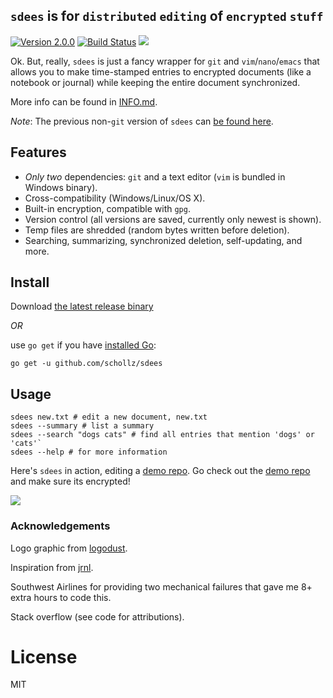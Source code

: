 ## `sdees` is for `distributed` `editing` of `encrypted` `stuff`


[![Version 2.0.0](https://img.shields.io/badge/version-2.0.0-brightgreen.svg?version=flat-square)](https://github.com/schollz/sdees/releases/latest)
[![Build Status](https://travis-ci.org/schollz/sdees.svg?branch=master)](https://travis-ci.org/schollz/sdees)
![](https://img.shields.io/badge/coverage-45%25-yellow.svg)

Ok. But, really, `sdees` is just a fancy wrapper for `git` and `vim`/`nano`/`emacs` that allows you to make time-stamped entries to encrypted documents (like a notebook or journal) while keeping the entire document synchronized.

More info can be found in [INFO.md](https://github.com/schollz/sdees/blob/master/INFO.md).


_Note_: The previous non-`git` version of `sdees` can [be found here](https://github.com/schollz/sdees/tree/1.X).


## Features

- _Only two_ dependencies: `git` and a text editor (`vim` is bundled in Windows binary).
- Cross-compatibility (Windows/Linux/OS X).
- Built-in encryption, compatible with `gpg`.
- Version control (all versions are saved, currently only newest is shown).
- Temp files are shredded (random bytes written before deletion).
- Searching, summarizing, synchronized deletion, self-updating, and more.


## Install


Download [the latest release binary](https://github.com/schollz/sdees/releases/latest)

_OR_

use `go get` if you have [installed Go](https://golang.org/dl/):

```
go get -u github.com/schollz/sdees
```

## Usage

```
sdees new.txt # edit a new document, new.txt
sdees --summary # list a summary
sdees --search "dogs cats" # find all entries that mention 'dogs' or 'cats'`
sdees --help # for more information
```

Here's `sdees` in action, editing a [demo repo](https://github.com/schollz/demo). Go check out the [demo repo](https://github.com/schollz/demo) and make sure its encrypted!

![](https://raw.githubusercontent.com/schollz/sdees/master/branding/help3.gif)


### Acknowledgements

Logo graphic from [logodust](http://logodust.com).

Inspiration from [jrnl](http://jrnl.sh/).

Southwest Airlines for providing two mechanical failures that gave me 8+ extra hours to code this.

Stack overflow (see code for attributions).

# License

MIT
